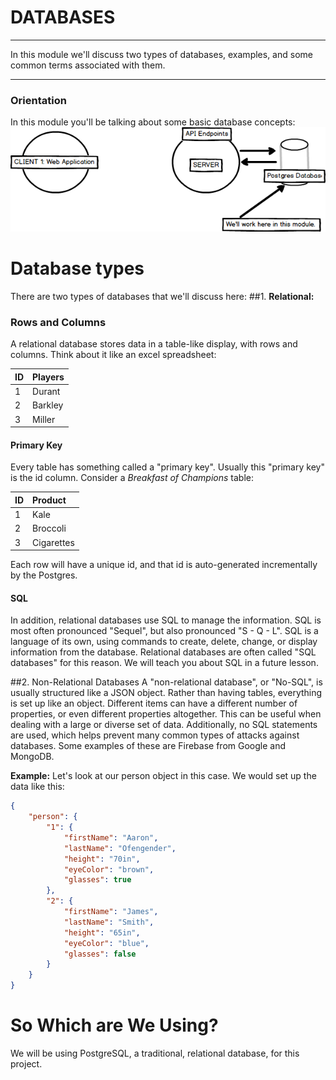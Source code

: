 # DATABASES
---
In this module we'll discuss two types of databases, examples, and some common terms associated with them.

<hr />

### Orientation
In this module you'll be talking about some basic database concepts:
![screenshot](assets/01-pg-youarehere.png)

# Database types
There are two types of databases that we'll discuss here:
##1. <b>Relational:</b>
### Rows and Columns
A relational database stores data in a table-like display, with rows and columns. Think about it like an excel spreadsheet:

|ID|Players|
|:---|:---------|
|1 |Durant      |
|2 |Barkley  |
|3 |Miller |

#### Primary Key
 Every table has something called a "primary key". Usually this "primary key" is the id column. Consider a *Breakfast of Champions* table:

|ID|Product|
|:-|:---------|
|1 |Kale      |
|2 |Broccoli  |
|3 |Cigarettes|

Each row will have a unique id, and that id is auto-generated incrementally by the Postgres.


#### SQL
In addition, relational databases use SQL to manage the information. SQL is most often pronounced "Sequel", but also pronounced "S - Q - L". SQL is a language of its own, using commands to create, delete, change, or display information from the database. Relational databases are often called "SQL databases" for this reason. We will teach you about SQL in a future lesson. <br>

##2. Non-Relational Databases
A "non-relational database", or "No-SQL", is usually structured like a JSON object. Rather than having tables, everything is set up like an object. Different items can have a different number of properties, or even different properties altogether. This can be useful when dealing with a large or diverse set of data. Additionally, no SQL statements are used, which helps prevent many common types of attacks against databases. Some examples of these are Firebase from Google and MongoDB.

**Example:**
Let's look at our person object in this case. We would set up the data like this:
```json
{   
    "person": {
        "1": {
            "firstName": "Aaron",
            "lastName": "Ofengender",
            "height": "70in",
            "eyeColor": "brown",
            "glasses": true
        },
        "2": {
            "firstName": "James",
            "lastName": "Smith",
            "height": "65in",
            "eyeColor": "blue",
            "glasses": false
        }
    }
}
```

# So Which are We Using?
We will be using PostgreSQL, a traditional, relational database, for this project.